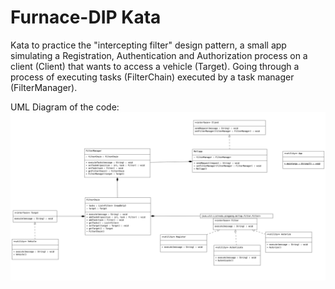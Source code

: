 # Furnace-DIP Kata

Kata to practice the "intercepting filter" design pattern, a small app simulating a Registration, Authentication and Authorization process on a client (Client) that wants to access a vehicle (Target).
Going through a process of executing tasks (FilterChain) executed by a task manager (FilterManager).

UML Diagram of the code:
![UML Diagram Mollapp](./diagram-Mollapp.png "UML")
